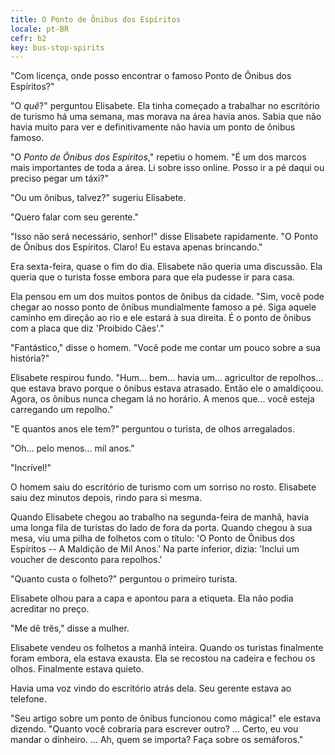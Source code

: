 ```yaml
---
title: O Ponto de Ônibus dos Espíritos
locale: pt-BR
cefr: b2
key: bus-stop-spirits
---
```


"Com licença, onde posso encontrar o famoso Ponto de Ônibus dos Espíritos?"

"O *quê*?" perguntou Elisabete. Ela tinha começado a trabalhar no escritório de turismo há uma semana, mas morava na área havia anos. Sabia que não havia muito para ver e definitivamente não havia um ponto de ônibus famoso.

"O *Ponto de Ônibus dos Espíritos*," repetiu o homem. "É um dos marcos mais importantes de toda a área. Li sobre isso online. Posso ir a pé daqui ou preciso pegar um táxi?"

"Ou um ônibus, talvez?" sugeriu Elisabete.

"Quero falar com seu gerente."

"Isso não será necessário, senhor!" disse Elisabete rapidamente. "O Ponto de Ônibus dos Espíritos. Claro! Eu estava apenas brincando."

Era sexta-feira, quase o fim do dia. Elisabete não queria uma discussão. Ela queria que o turista fosse embora para que ela pudesse ir para casa.

Ela pensou em um dos muitos pontos de ônibus da cidade. "Sim, você pode chegar ao nosso ponto de ônibus mundialmente famoso a pé. Siga aquele caminho em direção ao rio e ele estará à sua direita. É o ponto de ônibus com a placa que diz 'Proibido Cães'."

"Fantástico," disse o homem. "Você pode me contar um pouco sobre a sua história?"

Elisabete respirou fundo. "Hum... bem... havia um... agricultor de repolhos... que estava bravo porque o ônibus estava atrasado. Então ele o amaldiçoou. Agora, os ônibus nunca chegam lá no horário. A menos que... você esteja carregando um repolho."

"E quantos anos ele tem?" perguntou o turista, de olhos arregalados.

"Oh... pelo menos... mil anos."

"Incrível!"

O homem saiu do escritório de turismo com um sorriso no rosto. Elisabete saiu dez minutos depois, rindo para si mesma.

Quando Elisabete chegou ao trabalho na segunda-feira de manhã, havia uma longa fila de turistas do lado de fora da porta. Quando chegou à sua mesa, viu uma pilha de folhetos com o título: 'O Ponto de Ônibus dos Espíritos -- A Maldição de Mil Anos.' Na parte inferior, dizia: 'Inclui um voucher de desconto para repolhos.'

"Quanto custa o folheto?" perguntou o primeiro turista.

Elisabete olhou para a capa e apontou para a etiqueta. Ela não podia acreditar no preço.

"Me dê três," disse a mulher.

Elisabete vendeu os folhetos a manhã inteira. Quando os turistas finalmente foram embora, ela estava exausta. Ela se recostou na cadeira e fechou os olhos. Finalmente estava quieto.

Havia uma voz vindo do escritório atrás dela. Seu gerente estava ao telefone.

"Seu artigo sobre um ponto de ônibus funcionou como mágica!" ele estava dizendo. "Quanto você cobraria para escrever outro? ... Certo, eu vou mandar o dinheiro. ... Ah, quem se importa? Faça sobre os semáforos."